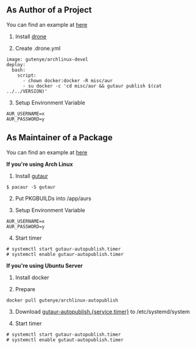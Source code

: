 As Author of a Project
----------------------

You can find an example at [here](https://github.com/gutenye/gutbackup)

1. Install [drone](https://github.com/drone/drone)

2. Create .drone.yml

```
image: gutenye/archlinux-devel
deploy:
  bash:
    script:
      - chown docker:docker -R misc/aur
      - su docker -c 'cd misc/aur && gutaur publish $(cat ../../VERSION)'
```

3. Setup Environment Variable

```
AUR_USERNAME=x
AUR_PASSWORD=y
```

As Maintainer of a Package
--------------------------

You can find an example at [here](https://github.com/gutenye/aurs)

**If you're using Arch Linux**

1. Install [gutaur](https://github.com/gutenye/gutaur)

```
$ pacaur -S gutaur
```

2. Put PKGBUILDs into /app/aurs

3. Setup Environment Variable

```
AUR_USERNAME=x
AUR_PASSWORD=y
```

4. Start timer

```
# systemctl start gutaur-autopublish.timer
# systemctl enable gutaur-autopublish.timer
```

**If you're using Ubuntu Server**

1. Install docker

2. Prepare

```
docker pull gutenye/archlinux-autopublish
```

3. Download [gutaur-autopublish.{service,timer}](x) to /etc/systemd/system

4. Start timer

```
# systemctl start gutaur-autopublish.timer
# systemctl enable gutaut-autopublish.timer
```
